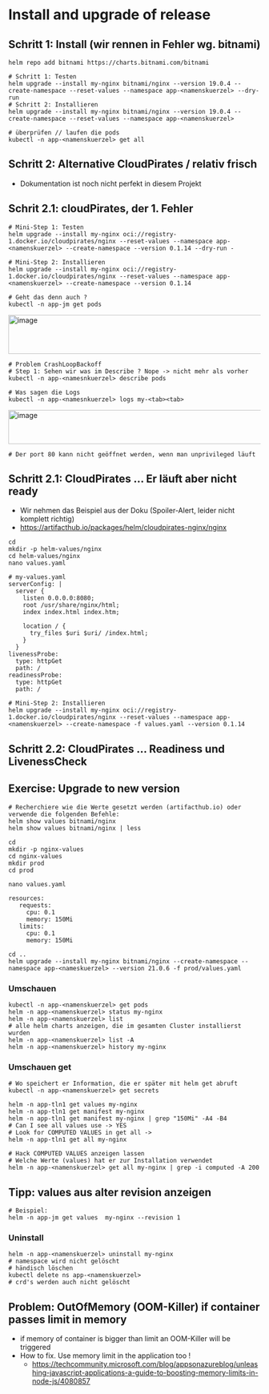 #  Install and upgrade of release 

## Schritt 1: Install (wir rennen in Fehler wg. bitnami)

```
helm repo add bitnami https://charts.bitnami.com/bitnami
```

```
# Schritt 1: Testen  
helm upgrade --install my-nginx bitnami/nginx --version 19.0.4 --create-namespace --reset-values --namespace app-<namenskuerzel> --dry-run 
# Schritt 2: Installieren 
helm upgrade --install my-nginx bitnami/nginx --version 19.0.4 --create-namespace --reset-values --namespace app-<namenskuerzel>
```

```
# überprüfen // laufen die pods 
kubectl -n app-<namenskuerzel> get all 
```

## Schritt 2: Alternative CloudPirates / relativ frisch 

  * Dokumentation ist noch nicht perfekt in diesem Projekt

## Schrit 2.1: cloudPirates, der 1. Fehler 

```
# Mini-Step 1: Testen 
helm upgrade --install my-nginx oci://registry-1.docker.io/cloudpirates/nginx --reset-values --namespace app-<namenskuerzel> --create-namespace --version 0.1.14 --dry-run -
```

```
# Mini-Step 2: Installieren 
helm upgrade --install my-nginx oci://registry-1.docker.io/cloudpirates/nginx --reset-values --namespace app-<namenskuerzel> --create-namespace --version 0.1.14 
```

```
# Geht das denn auch ?
kubectl -n app-jm get pods
```

<img width="1051" height="78" alt="image" src="https://github.com/user-attachments/assets/7c9144d0-57e5-4380-8260-86df731b29c5" />

```
# Problem CrashLoopBackoff
# Step 1: Sehen wir was im Describe ? Nope -> nicht mehr als vorher 
kubectl -n app-<namesnkuerzel> describe pods
```

```
# Was sagen die Logs
kubectl -n app-<namesnkuerzel> logs my-<tab><tab>
```

<img width="1222" height="68" alt="image" src="https://github.com/user-attachments/assets/ab07dde1-f96b-4349-a9bd-a7e52a25cdbc" />

```
# Der port 80 kann nicht geöffnet werden, wenn man unprivileged läuft
```

## Schritt 2.1: CloudPirates ... Er läuft aber nicht ready 


   * Wir nehmen das Beispiel aus der Doku (Spoiler-Alert, leider nicht komplett richtig)
   * https://artifacthub.io/packages/helm/cloudpirates-nginx/nginx

```
cd
mkdir -p helm-values/nginx
cd helm-values/nginx
nano values.yaml
```

```
# my-values.yaml
serverConfig: |
  server {
    listen 0.0.0.0:8080;
    root /usr/share/nginx/html;
    index index.html index.htm;
    
    location / {
      try_files $uri $uri/ /index.html;
    }
  }
livenessProbe:
  type: httpGet
  path: /
readinessProbe:
  type: httpGet
  path: /
```

```
# Mini-Step 2: Installieren 
helm upgrade --install my-nginx oci://registry-1.docker.io/cloudpirates/nginx --reset-values --namespace app-<namenskuerzel> --create-namespace -f values.yaml --version 0.1.14 
```

## Schritt 2.2: CloudPirates ... Readiness und LivenessCheck 



## Exercise: Upgrade to new version 

```
# Recherchiere wie die Werte gesetzt werden (artifacthub.io) oder verwende die folgenden Befehle:
helm show values bitnami/nginx
helm show values bitnami/nginx | less
```

```
cd 
mkdir -p nginx-values 
cd nginx-values
mkdir prod
cd prod
```

```
nano values.yaml
```

```
resources:
   requests:
     cpu: 0.1
     memory: 150Mi
   limits:
     cpu: 0.1
     memory: 150Mi
```

```
cd ..
helm upgrade --install my-nginx bitnami/nginx --create-namespace --namespace app-<nameskuerzel> --version 21.0.6 -f prod/values.yaml  
```

### Umschauen 

```
kubectl -n app-<namenskuerzel> get pods
helm -n app-<namenskuerzel> status my-nginx 
helm -n app-<namenskuerzel> list
# alle helm charts anzeigen, die im gesamten Cluster installierst wurden 
helm -n app-<namenskuerzel> list -A
helm -n app-<namenskuerzel> history my-nginx 
```

### Umschauen get 

```
# Wo speichert er Information, die er später mit helm get abruft
kubectl -n app-<namenskuerzel> get secrets
```


```
helm -n app-tln1 get values my-nginx
helm -n app-tln1 get manifest my-nginx
helm -n app-tln1 get manifest my-nginx | grep "150Mi" -A4 -B4 
# Can I see all values use -> YES
# Look for COMPUTED VALUES in get all ->
helm -n app-tln1 get all my-nginx 
```

```
# Hack COMPUTED VALUES anzeigen lassen
# Welche Werte (values) hat er zur Installation verwendet
helm -n app-<namenskuerzel> get all my-nginx | grep -i computed -A 200

```

## Tipp: values aus alter revision anzeigen 

```
# Beispiel: 
helm -n app-jm get values  my-nginx --revision 1
```

### Uninstall 

```
helm -n app-<namenskuerzel> uninstall my-nginx 
# namespace wird nicht gelöscht
# händisch löschen
kubectl delete ns app-<namenskuerzel>
# crd's werden auch nicht gelöscht 
```

## Problem: OutOfMemory (OOM-Killer) if container passes limit in memory 

  * if memory of container is bigger than limit an OOM-Killer will be triggered
  * How to fix. Use memory limit in the application too !
    * https://techcommunity.microsoft.com/blog/appsonazureblog/unleashing-javascript-applications-a-guide-to-boosting-memory-limits-in-node-js/4080857

